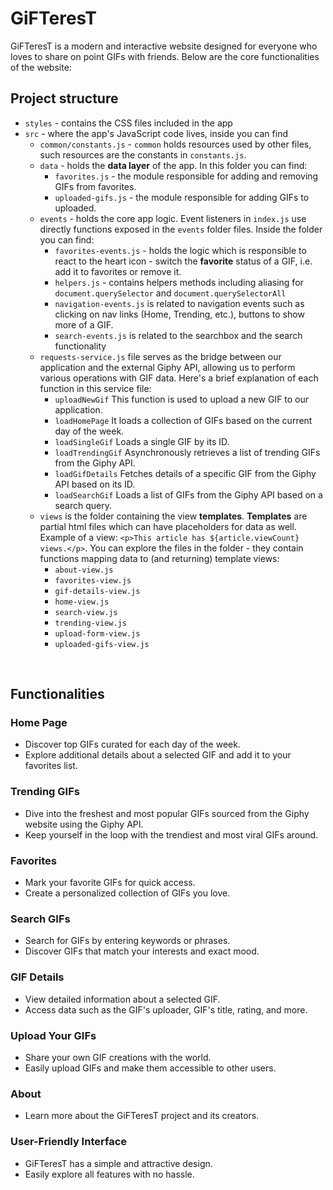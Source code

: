 # GiFTeresT

GiFTeresT is a modern and interactive website designed for everyone who loves to share on point GIFs with friends. Below are the core functionalities of the website:

## Project structure

- `styles` - contains the CSS files included in the app
- `src` - where the app's JavaScript code lives, inside you can find
  - `common/constants.js` - `common` holds resources used by other files, such resources are the constants in `constants.js`.
  - `data` - holds the **data layer** of the app. In this folder you can find:
    - `favorites.js` - the module responsible for adding and removing GIFs from favorites.
    - `uploaded-gifs.js` - the module responsible for adding GIFs to uploaded.
  - `events` - holds the core app logic. Event listeners in `index.js` use directly functions exposed in the `events` folder files. Inside the folder you can find:
    - `favorites-events.js` - holds the logic which is responsible to react to the heart icon - switch the **favorite** status of a GIF, i.e. add it to favorites or remove it.
    - `helpers.js` - contains helpers methods including aliasing for `document.querySelector` and `document.querySelectorAll`
    - `navigation-events.js` is related to navigation events such as clicking on nav links (Home, Trending, etc.), buttons to show more of a GIF.
    - `search-events.js` is related to the searchbox and the search functionality
  - `requests-service.js` file serves as the bridge between our application and the external Giphy API, allowing us to perform various operations with GIF data. Here's a brief explanation of each function in this service file:
    - `uploadNewGif` This function is used to upload a new GIF to our application.
    - `loadHomePage` It loads a collection of GIFs based on the current day of the week.
    - `loadSingleGif` Loads a single GIF by its ID.
    - `loadTrendingGif` Asynchronously retrieves a list of trending GIFs from the Giphy API.
    - `loadGifDetails` Fetches details of a specific GIF from the Giphy API based on its ID.
    - `loadSearchGif` Loads a list of GIFs from the Giphy API based on a search query.
  - `views` is the folder containing the view **templates**. **Templates** are partial html files which can have placeholders for data as well. Example of a view: `<p>This article has ${article.viewCount} views.</p>`. You can explore the files in the folder - they contain functions mapping data to (and returning) template views:
    - `about-view.js` 
    - `favorites-view.js` 
    - `gif-details-view.js`
    - `home-view.js`
    - `search-view.js`
    - `trending-view.js`
    - `upload-form-view.js`
    - `uploaded-gifs-view.js`

<br>

## Functionalities

### Home Page
- Discover top GIFs curated for each day of the week.
- Explore additional details about a selected GIF and add it to your favorites list.

### Trending GIFs
- Dive into the freshest and most popular GIFs sourced from the Giphy website using the Giphy API.
- Keep yourself in the loop with the trendiest and most viral GIFs around.

### Favorites
- Mark your favorite GIFs for quick access.
- Create a personalized collection of GIFs you love.

### Search GIFs
- Search for GIFs by entering keywords or phrases.
- Discover GIFs that match your interests and exact mood.

### GIF Details
- View detailed information about a selected GIF.
- Access data such as the GIF's uploader, GIF's title, rating, and more.

### Upload Your GIFs
- Share your own GIF creations with the world.
- Easily upload GIFs and make them accessible to other users.

### About
- Learn more about the GiFTeresT project and its creators.

### User-Friendly Interface
- GiFTeresT has a simple and attractive design.
- Easily explore all features with no hassle.